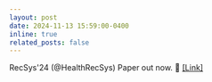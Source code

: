 ```yaml
---
layout: post
date: 2024-11-13 15:59:00-0400
inline: true
related_posts: false
---
```


RecSys'24 (@HealthRecSys) Paper out now. 🚀 [[Link]](https://ceur-ws.org/Vol-3823/13_nafis_design_200.pdf) 
